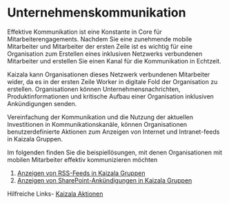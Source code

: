 # <a name="corporate-communications"></a>Unternehmenskommunikation

Effektive Kommunikation ist eine Konstante in Core für Mitarbeiterengagements. Nachdem Sie eine zunehmende mobile Mitarbeiter und Mitarbeiter der ersten Zeile ist es wichtig für eine Organisation zum Erstellen eines inklusiven Netzwerks verbundenen Mitarbeiter und erstellen Sie einen Kanal für die Kommunikation in Echtzeit.

Kaizala kann Organisationen dieses Netzwerk verbundenen Mitarbeiter wider, da es in der ersten Zeile Worker in digitale Fold der Organisation zu erstellen. Organisationen können Unternehmensnachrichten, Produktinformationen und kritische Aufbau einer Organisation inklusiven Ankündigungen senden.

Vereinfachung der Kommunikation und die Nutzung der aktuellen Investitionen in Kommunikationskanäle, können Organisationen benutzerdefinierte Aktionen zum Anzeigen von Internet und Intranet-feeds in Kaizala Gruppen.

Im folgenden finden Sie die beispiellösungen, mit denen Organisationen mit mobilen Mitarbeiter effektiv kommunizieren möchten
 1. [Anzeigen von RSS-Feeds in Kaizala Gruppen](/Articles/BusinessSolutions/CorporateCommunications/GetRSSFeedsonKaizala/DisplayRSSFeedsinKaizalagroups.md)
 2. [Anzeigen von SharePoint-Ankündigungen in Kaizala Gruppen](/Articles/BusinessSolutions/CorporateCommunications/SharepointAnnouncementsonKaizala/DisplaySharepointAnnouncements.md)

Hilfreiche Links- [Kaizala Aktionen](https://docs.microsoft.com/en-us/kaizala/actions/readme)
